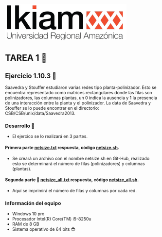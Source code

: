 ![logotipoikiam](https://github.com/RicardoMorales2001/Bioinfo_g1/blob/main/Tarea%201/logotipoIkiam.png)
# TAREA 1 :file_folder:
## Ejercicio 1.10.3 :open_file_folder:
Saavedra y Stouffer estudiaron varias redes tipo planta-polinizador.
Esto se encuentra representado como matrices rectangulares donde las filas son polinizadores, las columnas plantas, un 0 indica la ausencia y 1 la presencia de una interacción entre la planta y el polinizador.
La data de Saavedra y Stouffer se lo puede encontrar en el directorio: CSB/CSB/unix/data/Saavedra2013.
### Desarrollo :open_file_folder:
- El ejercico se lo realizará en 3 partes.
#### Primera parte [netsize.txt](https://github.com/RicardoMorales2001/Bioinfo_g1/blob/main/netsize.txt) respuesta, código [netsize.sh](https://github.com/RicardoMorales2001/Bioinfo_g1/blob/main/netsize.sh).
- Se creará un archivo con el nombre netsize.sh en Git-Hub, realizado esto se determinará el número de filas (polinizadores) y columnas (plantas).
#### Segunda parte  :open_file_folder: [netsize_all.txt](https://github.com/RicardoMorales2001/Bioinfo_g1/blob/main/netsize_all.txt) respuesta, código [netsize_all.sh](https://github.com/RicardoMorales2001/Bioinfo_g1/blob/main/netsize_all.sh).
- Aquí se imprimirá el número de filas y columnas por cada red.
### Información del equipo
- Windows 10 pro
- Procesador Intel(R) Core(TM) i5-8250u
- RAM de 8 GB
- Sistema operativo de 64 bits
:sunglasses: 
